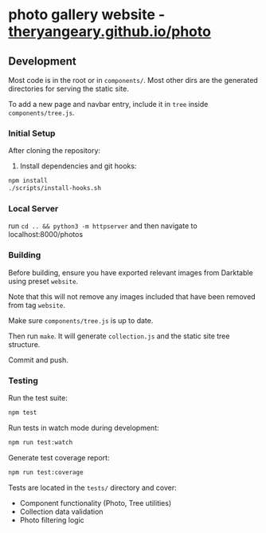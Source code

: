 # photo gallery website - [theryangeary.github.io/photo](https://theryangeary.github.io/photo)

## Development

Most code is in the root or in `components/`. Most other dirs are the generated directories for serving the static site.

To add a new page and navbar entry, include it in `tree` inside `components/tree.js`.

### Initial Setup

After cloning the repository:

1. Install dependencies and git hooks:
```bash
npm install
./scripts/install-hooks.sh
```

### Local Server

run `cd .. && python3 -m httpserver` and then navigate to localhost:8000/photos

### Building

Before building, ensure you have exported relevant images from Darktable using preset `website`.

Note that this will not remove any images included that have been removed from tag `website`.

Make sure `components/tree.js` is up to date.

Then run `make`. It will generate `collection.js` and the static site tree structure.

Commit and push.

### Testing

Run the test suite:

```bash
npm test
```

Run tests in watch mode during development:

```bash
npm run test:watch
```

Generate test coverage report:

```bash
npm run test:coverage
```

Tests are located in the `tests/` directory and cover:
- Component functionality (Photo, Tree utilities)
- Collection data validation
- Photo filtering logic
